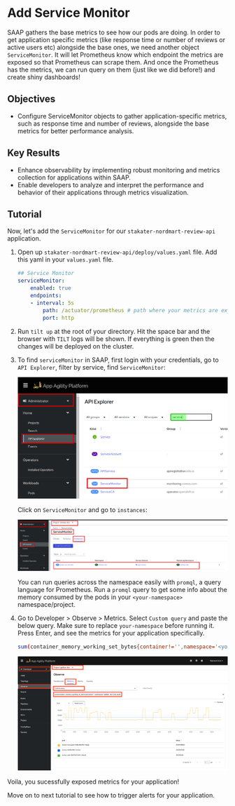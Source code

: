 # Add Service Monitor

SAAP gathers the base metrics to see how our pods are doing. In order to get application specific metrics (like response time or number of reviews or active users etc) alongside the base ones, we need another object `ServiceMonitor`. It will let Prometheus know which endpoint the metrics are exposed so that Prometheus can scrape them. And once the Prometheus has the metrics, we can run query on them (just like we did before!) and create shiny dashboards!

## Objectives

- Configure ServiceMonitor objects to gather application-specific metrics, such as response time and number of reviews, alongside the base metrics for better performance analysis.

## Key Results

- Enhance observability by implementing robust monitoring and metrics collection for applications within SAAP.
- Enable developers to analyze and interpret the performance and behavior of their applications through metrics visualization.

## Tutorial

Now, let's add the `ServiceMonitor` for our `stakater-nordmart-review-api` application.

1. Open up `stakater-nordmart-review-api/deploy/values.yaml` file. Add this yaml in your `values.yaml` file.

    ```yaml
    ## Service Monitor
    serviceMonitor:
        enabled: true
        endpoints:
        - interval: 5s
            path: /actuator/prometheus # path where your metrics are exposed
            port: http
    ```

1. Run `tilt up` at the root of your directory. Hit the space bar and the browser with `TILT` logs will be shown. If everything is green then the changes will be deployed on the cluster.

1. To find `serviceMonitor` in SAAP, first login with your credentials, go to `API Explorer`, filter by service, find `ServiceMonitor`:

    ![search service monitor](images/search-service-monitor.png)

    Click on `ServiceMonitor` and go to `instances`:

    ![service monitor instance](images/service-monitor-instance.png)

   You can run queries across the namespace easily with `promql`, a query language for Prometheus. Run a `promql` query to get some info about the memory consumed by the pods in your `<your-namespace>` namespace/project.

1. Go to Developer > Observe > Metrics. Select `Custom query` and paste the below query. Make sure to replace `your-namespace` before running it. Press Enter, and see the metrics for your application specifically.

    ```bash
    sum(container_memory_working_set_bytes{container!='',namespace='<your-namespace'}) by (pod)
    ```

    ![product-review-promql](images/product-review-promql.png)

Voila, you sucessfully exposed metrics for your application!

Move on to next tutorial to see how to trigger alerts for your application.
